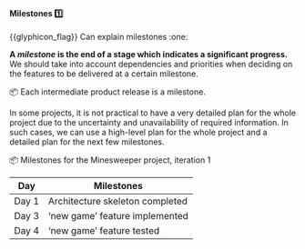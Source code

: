 <div id="title">

#### Milestones :one:

<span id="prereqs"></span>

</div>
<span id="outcomes">{{glyphicon_flag}} Can explain milestones :one:</span>

<div id="body">

**A _milestone_ is the end of a stage which indicates a significant progress.** We should take into account dependencies and priorities when deciding on the features to be delivered at a certain milestone.

<tip-box> 

:package: Each intermediate product release is a milestone. 

</tip-box>

In some projects, it is not practical to have a very detailed plan for the whole project due to the uncertainty and unavailability of required information. In such cases, we can use a high-level plan for the whole project and a detailed plan for the next few milestones.

<tip-box>

:package: Milestones for the Minesweeper project, iteration 1

| Day      | Milestones                        |
| -------- | --------------------------------- |
| Day 1    | Architecture skeleton completed   |
| Day 3    | ‘new game’ feature implemented    |
| Day 4    | ‘new game’ feature tested         |

</tip-box>

</div>

<div id="extras">
</div>